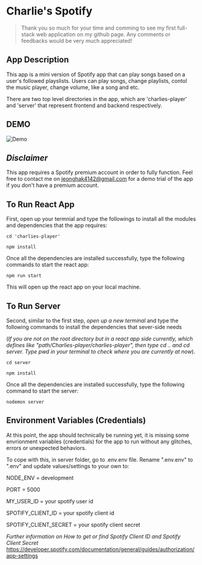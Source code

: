 # Charlie's Spotify

> Thank you so much for your time and comming to see my first full-stack web application on my github page. Any comments or feedbacks would be very much appreciated!

## App Description

This app is a mini version of Spotify app that can play songs based on a user's followed playslists. Users can play songs, change playlists, contol the music player, change volume, like a song and etc.

There are two top level directories in the app, which are 'charlies-player' and 'server' that represent frontend and backend respectively.

## DEMO
![Demo](https://user-images.githubusercontent.com/68264328/163961045-ba740c93-32e0-42fa-b551-33374d35957d.gif)


## _Disclaimer_

This app requires a Spotify premium account in order to fully function. Feel free to contact me on jeonghak4142@gmail.com for a demo trial of the app if you don't have a premium account.

## To Run React App

First, open up your termnial and type the followings to install all the modules and dependencies that the app requires:

```
cd 'charlies-player'

npm install
```

Once all the dependencies are installed successfully, type the following commands to start the react app:

```
npm run start
```

This will open up the react app on your local machine.

## To Run Server

Second, similar to the first step, _open up a new terminal_ and type the following commands to install the dependencies that sever-side needs

(_If you are not on the root directory but in a react app side currently, which defines like "path/Charlies-player/charlies-player", then type cd .. and cd server. Type pwd in your terminal to check where you are currently at now_).

```
cd server

npm install
```

Once all the dependencies are installed successfully, type the following command to start the server:

```
nodemon server
```

## Environment Variables (Credentials)

At this point, the app should technically be running yet, it is missing some envrionment variables (credentials) for the app to run without any glitches, errors or unexpected behaviors.

To cope with this, in server folder, go to .env.env file.
Rename ".env.env" to ".env" and update values/settings to your own to:

NODE_ENV = development

PORT = 5000

MY_USER_ID = your spotify user id

SPOTIFY_CLIENT_ID = your spotify client id

SPOTIFY_CLIENT_SECRET = your spotify client secret

_Further information on How to get or find Spotify Client ID and Spotify Client Secret_
https://developer.spotify.com/documentation/general/guides/authorization/app-settings
